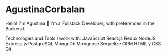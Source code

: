 # AgustinaCorbalan

Hello! I'm Agustina 👋
I'm a Fullstack Developer, with preferences in the Backend.


Technologies and Tools I work with:
JavaScript
React.js
Redux
NodeJS
Express.js
PostgreSQL
MongoDb
Mongoose
Sequelize ORM
HTML y CSS
Git
